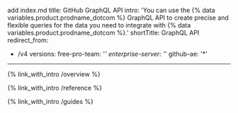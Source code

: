 add index.md
title: GitHub GraphQL API
intro: 'You can use the {% data variables.product.prodname_dotcom %} GraphQL API to create precise and flexible queries for the data you need to integrate with {% data variables.product.prodname_dotcom %}.'
shortTitle: GraphQL API
redirect_from:
  - /v4
versions:
  free-pro-team: '*'
  enterprise-server: '*'
  github-ae: '*'
---

{% link_with_intro /overview %}

{% link_with_intro /reference %}

{% link_with_intro /guides %}
